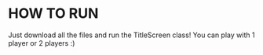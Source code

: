 HOW TO RUN
==========
Just download all the files and run the TitleScreen class! You can play with 1 player or 2 players :)
